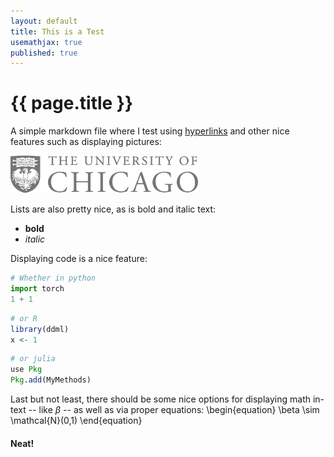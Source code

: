 ```yaml
---
layout: default
title: This is a Test
usemathjax: true
published: true
---
```


# {{ page.title }}

A simple markdown file where I test using [hyperlinks](/assets/cv/wiemann_CV_2021_11_06.pdf) and other nice features such as displaying pictures:

<img src="/assets/images/uchicago-logo.jpg" alt="drawing" width="300"/>

Lists are also pretty nice, as is bold and italic text:

- **bold**
- _italic_

Displaying code is a nice feature:
```python
# Whether in python
import torch
1 + 1
```

```r
# or R
library(ddml)
x <- 1
```

```julia
# or julia
use Pkg
Pkg.add(MyMethods)
```

Last but not least, there should be some nice options for displaying math in-text -- like $\beta$ -- as well as via proper equations:
\begin{equation}
\beta \sim \mathcal{N}(0,1)
\end{equation}

#### Neat!
